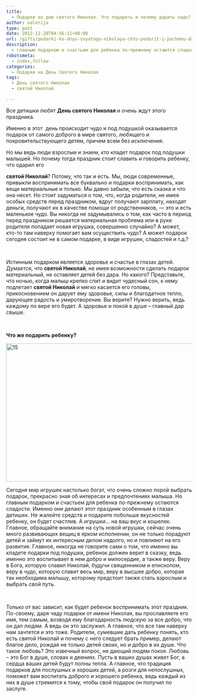```yaml
---
title:
  - Подарки ко дню святого Николая. Что подарить и почему дарить надо?
author: valerija
type: post
date: 2012-12-28T04:56:11+00:00
url: /gifts/podarki-ko-dnyu-svyatogo-nikolaya-chto-podarit-i-pochemu-darit-nado.html
description:
  - главным подарком и счастьем для ребенка по-прежнему остаются сладости. Именно они делают этот праздник особенным в глазах детишек. Не жалейте средств и подарите
robotsmeta:
  - index,follow
categories:
  - Подарки на День Святого Николая
tags:
  - День святого Николая
  - святой Николай

---
```

Все детишки любят **День святого Николая** и очень ждут этого праздника.

Именно в этот  день происходит чудо и под подушкой оказывается подарок от самого доброго в мире святого, любящего и покровительствующего детям, причем всем без исключения.

Но мы ведь люди взрослые и знаем,<!--more--> кто кладет подарок под подушки малышей. Но почему тогда праздник стоит славить и говорить ребенку, что одарил его

 **святой Николай**? Потому, что так и есть. Мы, люди современные, привыкли воспринимать все буквально и подарки воспринимать, как вещи материальные и только. Мы давно забыли, что есть сказка и что она несет. Но стоит задуматься о том, что, когда родители, не имея особых средств перед праздником, вдруг получают зарплату, находят деньги, получают их в качестве помощи от родственников, &#8212; это и есть маленькое чудо. Вы никогда не задумывались о том, как часто в период перед праздником решается материальная проблема или в руки родителя попадает новая игрушка, совершенно случайно? А может, кто-то там наверху помогает вам осуществить чудо? А может подарок сегодня состоит не в самом подарке, в виде игрушек, сладостей и т.д.?

&nbsp;

Истинным подарком является здоровье и счастье в глазах детей. Думается, что **святой Николай**, не имея возможности сделать подарок материальный, не оставляет детей без дара. Но какого? Представьте, что ночью, когда малыш крепко спит и видит чудесный сон, к нему подлетает **святой Николай** и мягко касается его головы, прикосновением он дарует ему здоровье, силы и благодатное тепло, дарующее радость и умиротворение. Вы верите? Нужно верить, ведь каждому по вере его будет. А здоровье и покой в душе – главный дар свыше.

&nbsp;

**Что же подарить ребенку?**

<a href="http://svyatoynikolay.ru/nicholas/svyatoj-nikolaj-istoriya-dobra-perezhivshaya-veka.html/attachment/15" rel="attachment wp-att-471"><img class="alignnone size-medium wp-image-471" src="http://svyatoynikolay.ru/wp-content/uploads/2012/12/15-300x187.jpg" alt="15" width="601" height="374" srcset="http://svyatoynikolay.ru/wp-content/uploads/2012/12/15-300x187.jpg 300w, http://svyatoynikolay.ru/wp-content/uploads/2012/12/15.jpg 480w" sizes="(max-width: 601px) 100vw, 601px" /></a>

Сегодня мир игрушек настолько богат, что очень сложно порой выбрать подарок, прекрасно зная об интересах и предпочтениях малыша. Но главным подарком и счастьем для ребенка по-прежнему остаются сладости. Именно они делают этот праздник особенным в глазах детишек. Не жалейте средств и подарите побольше вкусностей ребенку, он будет счастлив. А игрушки&#8230; на ваш вкус и кошелек. Главное, обращайте внимание на суть новой игрушки, сейчас очень много развивающих вещиц в ярком исполнении, он не только порадуют детей и займут их интересным делом надолго, но и повлияют на его развитие. Главное, никогда не говорите сами о том, что именно вы кладете подарки под подушки, ребенок должен верит в сказку, ведь именно это воспитывает в нем добро и милосердие, а также веру. Веру в Бога, которую славил Николай, будучи священником и епископом, веру в чудо, которую славит весь мир, веру в высшее добро, которая так необходима малышу, которому предстоит также стать взрослым и выбрать свой путь.

&nbsp;

Только от вас зависит, как будет ребенок воспринимать этот праздник. По-своему, даря чаду подарки от имени Николая, вы прославляете его имя, тем самым, возводя ему благодарность людскую за все добро, что он дал людям. А ведь он это заслужил. А главное, что все там наверху нам зачтется и это тоже. Родители, сумевшие дать ребенку понять, кто есть святой Николай и почему с него следует брать пример, делают благое дело, рождая не только детей своих, но и добро в их душе. Что такое любовь? Это извечный вопрос, не дающий людям покоя. Любовь – это Бог в душе, словах и деяниях. Пусть в ваших душах живет Бог, а сердца ваших детей будут полны тепла. А главное, что традиция подарков для послушных и хороших детей, а розги для непослушных, поможет вам воспитать доброго и хорошего ребенка, ведь каждый из них в душе стремится к тому, чтобы свой подарок он получил по заслуге.
